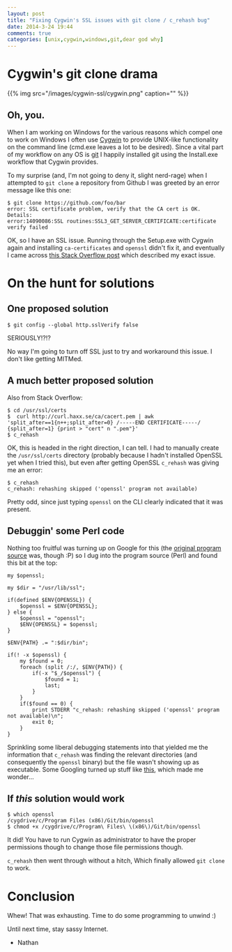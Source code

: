 ```yaml
---
layout: post
title: "Fixing Cygwin's SSL issues with git clone / c_rehash bug"
date: 2014-3-24 19:44
comments: true
categories: [unix,cygwin,windows,git,dear god why]
---
```


# Cygwin's git clone drama

{{% img src="/images/cygwin-ssl/cygwin.png" caption="" %}}

## Oh, you.

When I am working on Windows for the various reasons which compel one to work on Windows I often use [Cygwin](http://www.cygwin.com) to provide UNIX-like functionality on the command line (cmd.exe leaves a lot to be desired).  Since a vital part of my workflow on any OS is [git](http://git-scm.com) I happily installed git using the Install.exe workflow that Cygwin provides.

To my surprise (and, I'm not going to deny it, slight nerd-rage) when I attempted to `git clone` a repository from Github I was greeted by an error message like this one:

```
$ git clone https://github.com/foo/bar
error: SSL certificate problem, verify that the CA cert is OK. Details:
error:14090086:SSL routines:SSL3_GET_SERVER_CERTIFICATE:certificate verify failed
```

OK, so I have an SSL issue.  Running through the Setup.exe with Cygwin again and installing `ca-certificates` and `openssl` didn't fix it, and eventually I came across [this Stack Overflow post](http://stackoverflow.com/questions/3777075/ssl-certificate-rejected-trying-to-access-github-over-https-behind-firewall) which described my exact issue.

# On the hunt for solutions

## One proposed solution

```
$ git config --global http.sslVerify false
```

SERIOUSLY!?!?

No way I'm going to turn off SSL just to try and workaround this issue.  I don't like getting MITMed.

## A much better proposed solution

Also from Stack Overflow:

```
$ cd /usr/ssl/certs
$  curl http://curl.haxx.se/ca/cacert.pem | awk 'split_after==1{n++;split_after=0} /-----END CERTIFICATE-----/ {split_after=1} {print > "cert" n ".pem"}'
$ c_rehash
```

OK, this is headed in the right direction, I can tell.  I had to manually create the `/usr/ssl/certs` directory (probably because I hadn't installed OpenSSL yet when I tried this), but even after getting OpenSSL `c_rehash` was giving me an error:

```
$ c_rehash
c_rehash: rehashing skipped ('openssl' program not available)
```

Pretty odd, since just typing `openssl` on the CLI clearly indicated that it was present.

## Debuggin' some Perl code

Nothing too fruitful was turning up on Google for this (the [original program source](http://koti.kapsi.fi/ptk/postfix/c_rehash.txt) was, though :P) so I dug into the program source (Perl) and found this bit at the top:

```
my $openssl;

my $dir = "/usr/lib/ssl";

if(defined $ENV{OPENSSL}) {
	$openssl = $ENV{OPENSSL};
} else {
	$openssl = "openssl";
	$ENV{OPENSSL} = $openssl;
}

$ENV{PATH} .= ":$dir/bin";

if(! -x $openssl) {
	my $found = 0;
	foreach (split /:/, $ENV{PATH}) {
		if(-x "$_/$openssl") {
			$found = 1;
			last;
		}	
	}
	if($found == 0) {
		print STDERR "c_rehash: rehashing skipped ('openssl' program not available)\n";
		exit 0;
	}
}
```

Sprinkling some liberal debugging statements into that yielded me the information that `c_rehash` was finding the relevant directories (and consequently the `openssl` binary) but the file wasn't showing up as executable.  Some Googling turned up stuff like [this](http://cygwin.com/ml/cygwin/2007-05/msg00681.html), which made me wonder...

## If *this* solution would work

```
$ which openssl
/cygdrive/c/Program Files (x86)/Git/bin/openssl
$ chmod +x /cygdrive/c/Program\ Files\ \(x86\)/Git/bin/openssl
```

It did!  You have to run Cygwin as administrator to have the proper permissions though to change those file permissions though.

`c_rehash` then went through without a hitch, Which finally allowed `git clone` to work.

# Conclusion

Whew!  That was exhausting.  Time to do some programming to unwind :)

Until next time, stay sassy Internet.

- Nathan
